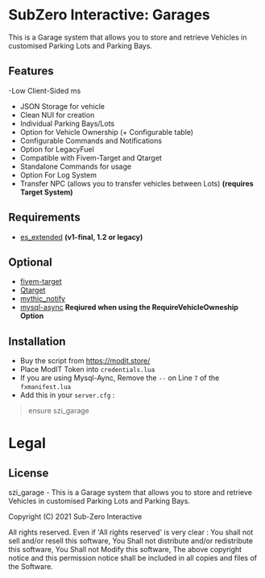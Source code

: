 # SubZero Interactive: Garages
This is a Garage system that allows you to store and retrieve Vehicles in customised Parking Lots and Parking Bays.

## Features

-Low Client-Sided ms
- JSON Storage for vehicle
- Clean NUI for creation
- Individual Parking Bays/Lots
- Option for Vehicle Ownership (+ Configurable table)
- Configurable Commands and Notifications
- Option for LegacyFuel
- Compatible with Fivem-Target and Qtarget
- Standalone Commands for usage
- Option For Log System
- Transfer NPC (allows you to transfer vehicles between Lots) **(requires Target System)**

## Requirements
- [es_extended](https://github.com/esx-framework/es_extended/tree/legacy) **(v1-final, 1.2 or legacy)**

## Optional
- [fivem-target](https://github.com/meta-hub/fivem-target) 
- [Qtarget](https://github.com/overextended/qtarget)
- [mythic_notify](https://github.com/JayMontana36/mythic_notify)
- [mysql-async](https://github.com/brouznouf/fivem-mysql-async) **Reqiured when using the RequireVehicleOwneship Option**

## Installation
- Buy the script from https://modit.store/
- Place ModIT Token into `credentials.lua`
- If you are using Mysql-Aync, Remove the `--` on Line `7` of the `fxmanifest.lua`
- Add this in your `server.cfg` :
> ensure szi_garage

# Legal
## License
szi_garage - This is a Garage system that allows you to store and retrieve Vehicles in customised Parking Lots and Parking Bays.

Copyright (C) 2021 Sub-Zero Interactive 

All rights reserved.
Even if 'All rights reserved' is very clear :
  You shall not sell and/or resell this software,
  You Shall not distribute and/or redistribute this software,
	You Shall not Modify this software,
  The above copyright notice and this permission notice shall be included in all copies and files of the Software.

